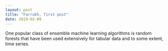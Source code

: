 ```yaml
---
layout: post
title: "Farrukh, first post"
date: 2019-02-09
---
```


One popular class of ensemble machine learning algorithms is random forests that have been used extensively for tabular data and to some extent, time series.

